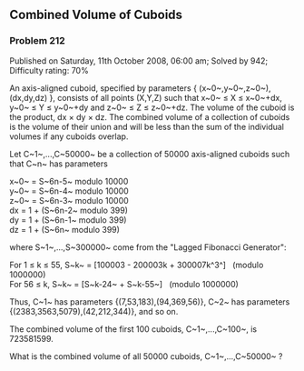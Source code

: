 Combined Volume of Cuboids
--------------------------

### Problem 212

Published on Saturday, 11th October 2008, 06:00 am; Solved by 942;
Difficulty rating: 70%

An axis-aligned cuboid, specified by parameters { (x~0~,y~0~,z~0~),
(dx,dy,dz) }, consists of all points (X,Y,Z) such that x~0~ ≤ X ≤
x~0~+dx, y~0~ ≤ Y ≤ y~0~+dy and z~0~ ≤ Z ≤ z~0~+dz. The volume of the
cuboid is the product, dx × dy × dz. The combined volume of a collection
of cuboids is the volume of their union and will be less than the sum of
the individual volumes if any cuboids overlap.

Let C~1~,...,C~50000~ be a collection of 50000 axis-aligned cuboids such
that C~n~ has parameters

x~0~ = S~6n-5~ modulo 10000\
y~0~ = S~6n-4~ modulo 10000\
z~0~ = S~6n-3~ modulo 10000\
dx = 1 + (S~6n-2~ modulo 399)\
dy = 1 + (S~6n-1~ modulo 399)\
dz = 1 + (S~6n~ modulo 399)

where S~1~,...,S~300000~ come from the "Lagged Fibonacci Generator":

For 1 ≤ k ≤ 55, S~k~ = [100003 - 200003k + 300007k^3^]   (modulo
1000000)\
For 56 ≤ k, S~k~ = [S~k-24~ + S~k-55~]   (modulo 1000000)

Thus, C~1~ has parameters {(7,53,183),(94,369,56)}, C~2~ has parameters
{(2383,3563,5079),(42,212,344)}, and so on.

The combined volume of the first 100 cuboids, C~1~,...,C~100~, is
723581599.

What is the combined volume of all 50000 cuboids, C~1~,...,C~50000~ ?
